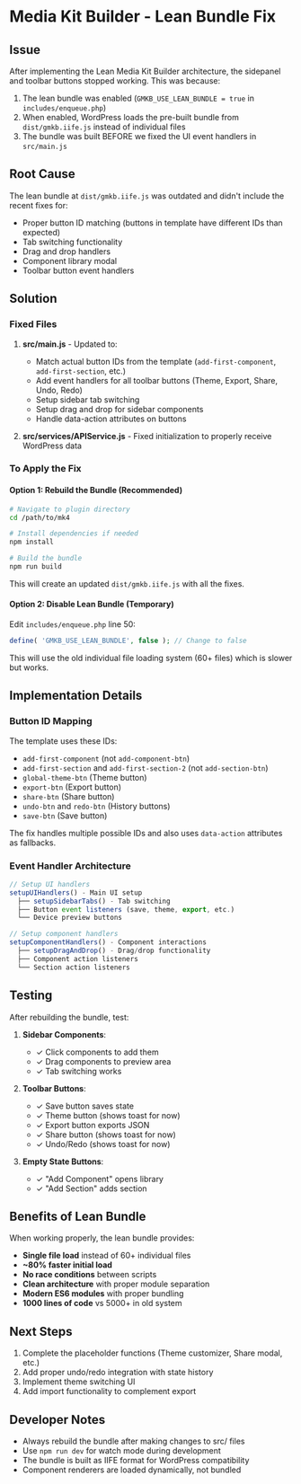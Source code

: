 # Media Kit Builder - Lean Bundle Fix

## Issue
After implementing the Lean Media Kit Builder architecture, the sidepanel and toolbar buttons stopped working. This was because:

1. The lean bundle was enabled (`GMKB_USE_LEAN_BUNDLE = true` in `includes/enqueue.php`)
2. When enabled, WordPress loads the pre-built bundle from `dist/gmkb.iife.js` instead of individual files
3. The bundle was built BEFORE we fixed the UI event handlers in `src/main.js`

## Root Cause
The lean bundle at `dist/gmkb.iife.js` was outdated and didn't include the recent fixes for:
- Proper button ID matching (buttons in template have different IDs than expected)
- Tab switching functionality
- Drag and drop handlers
- Component library modal
- Toolbar button event handlers

## Solution

### Fixed Files
1. **src/main.js** - Updated to:
   - Match actual button IDs from the template (`add-first-component`, `add-first-section`, etc.)
   - Add event handlers for all toolbar buttons (Theme, Export, Share, Undo, Redo)
   - Setup sidebar tab switching
   - Setup drag and drop for sidebar components
   - Handle data-action attributes on buttons

2. **src/services/APIService.js** - Fixed initialization to properly receive WordPress data

### To Apply the Fix

#### Option 1: Rebuild the Bundle (Recommended)
```bash
# Navigate to plugin directory
cd /path/to/mk4

# Install dependencies if needed
npm install

# Build the bundle
npm run build
```

This will create an updated `dist/gmkb.iife.js` with all the fixes.

#### Option 2: Disable Lean Bundle (Temporary)
Edit `includes/enqueue.php` line 50:
```php
define( 'GMKB_USE_LEAN_BUNDLE', false ); // Change to false
```

This will use the old individual file loading system (60+ files) which is slower but works.

## Implementation Details

### Button ID Mapping
The template uses these IDs:
- `add-first-component` (not `add-component-btn`)
- `add-first-section` and `add-first-section-2` (not `add-section-btn`)
- `global-theme-btn` (Theme button)
- `export-btn` (Export button)
- `share-btn` (Share button)
- `undo-btn` and `redo-btn` (History buttons)
- `save-btn` (Save button)

The fix handles multiple possible IDs and also uses `data-action` attributes as fallbacks.

### Event Handler Architecture
```javascript
// Setup UI handlers
setupUIHandlers() - Main UI setup
  ├── setupSidebarTabs() - Tab switching
  ├── Button event listeners (save, theme, export, etc.)
  └── Device preview buttons

// Setup component handlers  
setupComponentHandlers() - Component interactions
  ├── setupDragAndDrop() - Drag/drop functionality
  ├── Component action listeners
  └── Section action listeners
```

## Testing

After rebuilding the bundle, test:

1. **Sidebar Components**:
   - ✓ Click components to add them
   - ✓ Drag components to preview area
   - ✓ Tab switching works

2. **Toolbar Buttons**:
   - ✓ Save button saves state
   - ✓ Theme button (shows toast for now)
   - ✓ Export button exports JSON
   - ✓ Share button (shows toast for now)
   - ✓ Undo/Redo (shows toast for now)

3. **Empty State Buttons**:
   - ✓ "Add Component" opens library
   - ✓ "Add Section" adds section

## Benefits of Lean Bundle

When working properly, the lean bundle provides:
- **Single file load** instead of 60+ individual files
- **~80% faster initial load**
- **No race conditions** between scripts
- **Clean architecture** with proper module separation
- **Modern ES6 modules** with proper bundling
- **1000 lines of code** vs 5000+ in old system

## Next Steps

1. Complete the placeholder functions (Theme customizer, Share modal, etc.)
2. Add proper undo/redo integration with state history
3. Implement theme switching UI
4. Add import functionality to complement export

## Developer Notes

- Always rebuild the bundle after making changes to src/ files
- Use `npm run dev` for watch mode during development
- The bundle is built as IIFE format for WordPress compatibility
- Component renderers are loaded dynamically, not bundled
